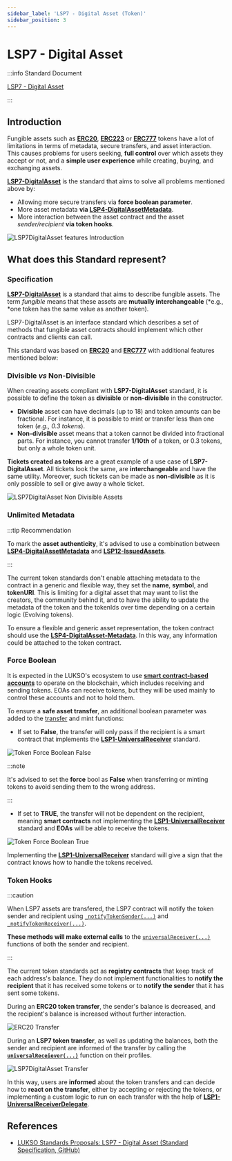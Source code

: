 ```yaml
---
sidebar_label: 'LSP7 - Digital Asset (Token)'
sidebar_position: 3
---
```


# LSP7 - Digital Asset

:::info Standard Document

[LSP7 - Digital Asset](https://github.com/lukso-network/LIPs/blob/main/LSPs/LSP-7-DigitalAsset.md)

:::

## Introduction

Fungible assets such as **[ERC20](https://eips.ethereum.org/EIPS/eip-20)**, **[ERC223](https://eips.ethereum.org/EIPS/eip-223)** or **[ERC777](https://eips.ethereum.org/EIPS/eip-777)** tokens have a lot of limitations in terms of metadata, secure transfers, and asset interaction. This causes problems for users seeking, **full control** over which assets they accept or not, and a **simple user experience** while creating, buying, and exchanging assets.

**[LSP7-DigitalAsset](#)** is the standard that aims to solve all problems mentioned above by:

- Allowing more secure transfers via **force boolean parameter**.
- More asset metadata **via [LSP4-DigitalAssetMetadata](./LSP4-Digital-Asset-Metadata.md)**.
- More interaction between the asset contract and the asset _sender/recipient_ **via token hooks**.

![LSP7DigitalAsset features Introduction](/img/standards/lsp7/lsp7-intro.jpeg)

## What does this Standard represent?

### Specification

**[LSP7-DigitalAsset](#)** is a standard that aims to describe fungible assets. The term _fungible_ means that these assets are **mutually interchangeable** (*e.g., *one token has the same value as another token).

LSP7-DigitalAsset is an interface standard which describes a set of methods that fungible asset contracts should implement which other contracts and clients can call.

This standard was based on **[ERC20](https://eips.ethereum.org/EIPS/eip-20)** and **[ERC777](https://eips.ethereum.org/EIPS/eip-777)** with additional features mentioned below:

### Divisible _vs_ Non-Divisible

When creating assets compliant with **LSP7-DigitalAsset** standard, it is possible to define the token as **divisible** or **non-divisible** in the constructor.

- **Divisible** asset can have decimals (up to 18) and token amounts can be fractional. For instance, it is possible to mint or transfer less than one token (_e.g., 0.3 tokens_).
- **Non-divisible** asset means that a token cannot be divided into fractional parts. For instance, you cannot transfer **1/10th** of a token, or 0.3 tokens, but only a whole token unit.

**Tickets created as tokens** are a great example of a use case of **LSP7-DigitalAsset**. All tickets look the same, are **interchangeable** and have the same utility. Moreover, such tickets can be made as **non-divisible** as it is only possible to sell or give away a whole ticket.

![LSP7DigitalAsset Non Divisible Assets](/img/standards/lsp7/lsp7-non-divisible.jpeg)

### Unlimited Metadata

:::tip Recommendation

To mark the **asset authenticity**, it's advised to use a combination between **[LSP4-DigitalAssetMetadata](./LSP4-Digital-Asset-Metadata.md)** and **[LSP12-IssuedAssets](../universal-profile/lsp12-issued-assets.md)**.

:::

The current token standards don't enable attaching metadata to the contract in a generic and flexible way, they set the **name**, **symbol**, and **tokenURI**. This is limiting for a digital asset that may want to list the creators, the community behind it, and to have the ability to update the metadata of the token and the tokenIds over time depending on a certain logic (Evolving tokens).

To ensure a flexible and generic asset representation, the token contract should use the **[LSP4-DigitalAsset-Metadata](./LSP4-Digital-Asset-Metadata.md)**. In this way, any information could be attached to the token contract.

### Force Boolean

It is expected in the LUKSO's ecosystem to use **[smart contract-based accounts](../universal-profile/lsp0-erc725account.md)** to operate on the blockchain, which includes receiving and sending tokens. EOAs can receive tokens, but they will be used mainly to control these accounts and not to hold them.

To ensure a **safe asset transfer**, an additional boolean parameter was added to the [transfer](../smart-contracts/lsp7-digital-asset.md#transfer) and mint functions:

- If set to **False**, the transfer will only pass if the recipient is a smart contract that implements the **[LSP1-UniversalReceiver](../generic-standards/lsp1-universal-receiver.md)** standard.

![Token Force Boolean False](/img/standards/lsp7/tokens-force-false.jpeg)

:::note

It's advised to set the **force** bool as **False** when transferring or minting tokens to avoid sending them to the wrong address.

:::

- If set to **TRUE**, the transfer will not be dependent on the recipient, meaning **smart contracts** not implementing the **[LSP1-UniversalReceiver](../generic-standards/lsp1-universal-receiver.md)** standard and **EOAs** will be able to receive the tokens.

![Token Force Boolean True](/img/standards/lsp7/tokens-force-true.jpeg)

Implementing the **[LSP1-UniversalReceiver](../generic-standards/lsp1-universal-receiver.md)** standard will give a sign that the contract knows how to handle the tokens received.

### Token Hooks

:::caution

When LSP7 assets are transfered, the LSP7 contract will notify the token sender and recipient using [`_notifyTokenSender(...)`](../smart-contracts/lsp7-digital-asset.md#_notifytokensender) and [`_notifyTokenReceiver(...)`](../smart-contracts/lsp7-digital-asset.md#_notifytokenreceiver).

**These methods will make external calls** to the [`universalReceiver(...)`](../smart-contracts/lsp0-erc725-account.md#universalreceiver) functions of both the sender and recipient.

:::

The current token standards act as **registry contracts** that keep track of each address's balance. They do not implement functionalities to **notify the recipient** that it has received some tokens or to **notify the sender** that it has sent some tokens.

During an **ERC20 token transfer**, the sender's balance is decreased, and the recipient's balance is increased without further interaction.

![ERC20 Transfer](/img/standards/lsp7/erc20-transfer.jpeg)

During an **LSP7 token transfer**, as well as updating the balances, both the sender and recipient are informed of the transfer by calling the **[`universalReceiever(...)`](../generic-standards/lsp1-universal-receiver.md#lsp1---universal-receiver)** function on their profiles.

![LSP7DigitalAsset Transfer](/img/standards/lsp7/lsp7-transfer.jpeg)

In this way, users are **informed** about the token transfers and can decide how to **react on the transfer**, either by accepting or rejecting the tokens, or implementing a custom logic to run on each transfer with the help of **[LSP1-UniversalReceiverDelegate](../universal-profile/lsp1-universal-receiver-delegate.md)**.

## References

- [LUKSO Standards Proposals: LSP7 - Digital Asset (Standard Specification, GitHub)](https://github.com/lukso-network/LIPs/blob/main/LSPs/LSP-7-DigitalAsset.md)

